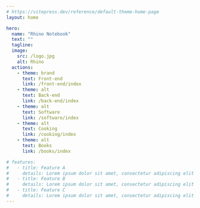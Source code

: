 ```yaml
---
# https://vitepress.dev/reference/default-theme-home-page
layout: home

hero:
  name: "Rhino Notebook"
  text: ""
  tagline:
  image:
    src: /logo.jpg
    alt: Rhino
  actions:
    - theme: brand
      text: Front-end
      link: /front-end/index
    - theme: alt
      text: Back-end
      link: /back-end/index
    - theme: alt
      text: Software
      link: /software/index
    - theme: alt
      text: Cooking
      link: /cooking/index
    - theme: alt
      text: Books
      link: /books/index

# features:
#   - title: Feature A
#     details: Lorem ipsum dolor sit amet, consectetur adipiscing elit
#   - title: Feature B
#     details: Lorem ipsum dolor sit amet, consectetur adipiscing elit
#   - title: Feature C
#     details: Lorem ipsum dolor sit amet, consectetur adipiscing elit
---
```


